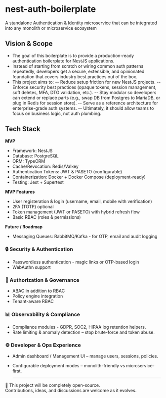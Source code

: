 # nest-auth-boilerplate
A standalone Authentication &amp; Identity microservice that can be integrated into any monolith or microservice ecosystem

## Vision & Scope
- The goal of this boilerplate is to provide a production-ready authentication boilerplate for NestJS applications.
- Instead of starting from scratch or wiring common auth patterns repeatedly, developers get a secure, extensible, and opinionated foundation that covers industry best practices out of the box.
- This project aims to:
-- Reduce setup friction for new NestJS projects.
-- Enforce security best practices (opaque tokens, session management, soft deletes, MFA, DTO validation, etc.).
-- Stay modular so developers can extend or replace parts (e.g., swap DB from Postgres to MariaDB, or plug in Redis for session store).
-- Serve as a reference architecture for enterprise-grade auth systems.
-- Ultimately, it should allow teams to focus on business logic, not auth plumbing.

## Tech Stack
**MVP**
- Framework: NestJS
- Database: PostgreSQL
- ORM: TypeORM
- Cache/Revocation: Redis/Valkey
- Authentication Tokens: JWT & PASETO (configurable)
- Containerization: Docker + Docker Compose (deployment-ready)
- Testing: Jest + Supertest

**MVP Features**
- User registeration & login (username, email, mobile with verification)
- 2FA (TOTP) optional
- Token management (JWT or PASETO) with hybrid refresh flow
- Basic RBAC (roles & permissions)

**Future / Roadmap**
- Messaging Queues: RabbitMQ/Kafka - for OTP, email and audit logging

### 🔒 Security & Authentication
- Passwordless authentication - magic links or OTP-based login
- WebAuthn support

### 👥 Authorization & Governance
- ABAC in addition to RBAC
- Policy engine integration
- Tenant-aware RBAC

### 📊 Observability & Compliance
- Compliance modules - GDPR, SOC2, HIPAA log retention helpers. 
- Rate limiting & anomaly detection – stop brute-force and token abuse.

### ⚙️ Developer & Ops Experience
- Admin dashboard / Management UI – manage users, sessions, policies.
- Configurable deployment modes – monolith-friendly vs microservice-first.

  ---
👐 This project will be completely open-source.  
Contributions, ideas, and discussions are welcome as it evolves.
